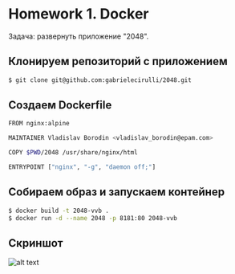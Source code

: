 # Homework 1. Docker

Задача: развернуть приложение "2048".

## Клонируем репозиторий с приложением

```bash
$ git clone git@github.com:gabrielecirulli/2048.git
```

## Создаем Dockerfile

```bash
FROM nginx:alpine

MAINTAINER Vladislav Borodin <vladislav_borodin@epam.com>

COPY $PWD/2048 /usr/share/nginx/html

ENTRYPOINT ["nginx", "-g", "daemon off;"]
```
 
## Собираем образ и запускаем контейнер 

```bash
$ docker build -t 2048-vvb .
$ docker run -d --name 2048 -p 8181:80 2048-vvb
```
## Скриншот
![alt text](https://github.com/borodinvv/devops-school-docker/tree/master/1/2048.png)